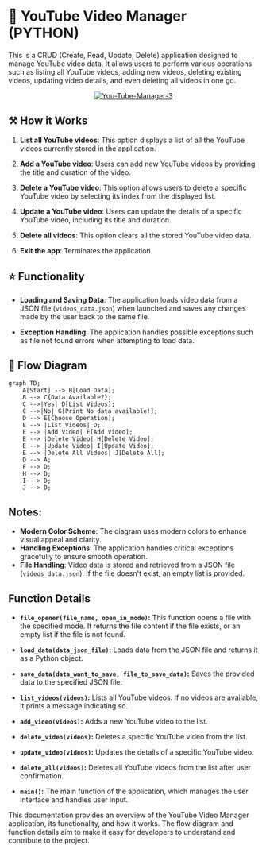 

# 📍 YouTube Video Manager (PYTHON)

This is a CRUD (Create, Read, Update, Delete) application designed to manage YouTube video data. It allows users to perform various operations such as listing all YouTube videos, adding new videos, deleting existing videos, updating video details, and even deleting all videos in one go.

<div style="text-align:center">
  <a href="https://ibb.co/f06g450"><img src="https://i.ibb.co/zf9MGYf/You-Tube-Manager-3.png" alt="You-Tube-Manager-3" border="0"></a>
</div>


## ⚒️ How it Works

1. **List all YouTube videos**: This option displays a list of all the YouTube videos currently stored in the application.

2. **Add a YouTube video**: Users can add new YouTube videos by providing the title and duration of the video.

3. **Delete a YouTube video**: This option allows users to delete a specific YouTube video by selecting its index from the displayed list.

4. **Update a YouTube video**: Users can update the details of a specific YouTube video, including its title and duration.

5. **Delete all videos**: This option clears all the stored YouTube video data.

6. **Exit the app**: Terminates the application.

## ⭐ Functionality

- **Loading and Saving Data**: The application loads video data from a JSON file (`videos_data.json`) when launched and saves any changes made by the user back to the same file.

- **Exception Handling**: The application handles possible exceptions such as file not found errors when attempting to load data.

## 🔶 Flow Diagram

```mermaid
graph TD;
    A[Start] --> B[Load Data];
    B --> C{Data Available?};
    C -->|Yes| D[List Videos];
    C -->|No| G[Print No data available!];
    D --> E[Choose Operation];
    E --> |List Videos| D;
    E --> |Add Video| F[Add Video];
    E --> |Delete Video| H[Delete Video];
    E --> |Update Video| I[Update Video];
    E --> |Delete All Videos| J[Delete All];
    D --> A;
    F --> D;
    H --> D;
    I --> D;
    J --> D;
```

## Notes:

- **Modern Color Scheme**: The diagram uses modern colors to enhance visual appeal and clarity.
- **Handling Exceptions**: The application handles critical exceptions gracefully to ensure smooth operation.
- **File Handling**: Video data is stored and retrieved from a JSON file (`videos_data.json`). If the file doesn't exist, an empty list is provided.

## Function Details

- **`file_opener(file_name, open_in_mode)`:** This function opens a file with the specified mode. It returns the file content if the file exists, or an empty list if the file is not found.

- **`load_data(data_json_file)`:** Loads data from the JSON file and returns it as a Python object.

- **`save_data(data_want_to_save, file_to_save_data)`:** Saves the provided data to the specified JSON file.

- **`list_videos(videos)`:** Lists all YouTube videos. If no videos are available, it prints a message indicating so.

- **`add_video(videos)`:** Adds a new YouTube video to the list.

- **`delete_video(videos)`:** Deletes a specific YouTube video from the list.

- **`update_video(videos)`:** Updates the details of a specific YouTube video.

- **`delete_all(videos)`:** Deletes all YouTube videos from the list after user confirmation.

- **`main()`:** The main function of the application, which manages the user interface and handles user input.

This documentation provides an overview of the YouTube Video Manager application, its functionality, and how it works. The flow diagram and function details aim to make it easy for developers to understand and contribute to the project.
